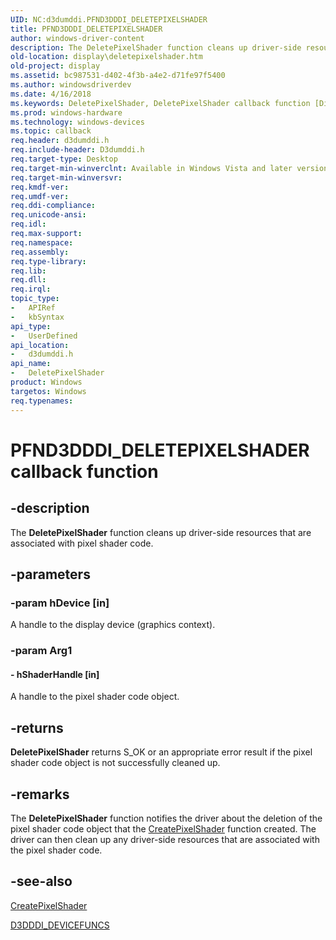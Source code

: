 ```yaml
---
UID: NC:d3dumddi.PFND3DDDI_DELETEPIXELSHADER
title: PFND3DDDI_DELETEPIXELSHADER
author: windows-driver-content
description: The DeletePixelShader function cleans up driver-side resources that are associated with pixel shader code.
old-location: display\deletepixelshader.htm
old-project: display
ms.assetid: bc987531-d402-4f3b-a4e2-d71fe97f5400
ms.author: windowsdriverdev
ms.date: 4/16/2018
ms.keywords: DeletePixelShader, DeletePixelShader callback function [Display Devices], PFND3DDDI_DELETEPIXELSHADER, PFND3DDDI_DELETEPIXELSHADER callback, UserModeDisplayDriver_Functions_2994cbd5-2661-40e3-bdcd-3b2bfc209c24.xml, d3dumddi/DeletePixelShader, display.deletepixelshader
ms.prod: windows-hardware
ms.technology: windows-devices
ms.topic: callback
req.header: d3dumddi.h
req.include-header: D3dumddi.h
req.target-type: Desktop
req.target-min-winverclnt: Available in Windows Vista and later versions of the Windows operating systems.
req.target-min-winversvr: 
req.kmdf-ver: 
req.umdf-ver: 
req.ddi-compliance: 
req.unicode-ansi: 
req.idl: 
req.max-support: 
req.namespace: 
req.assembly: 
req.type-library: 
req.lib: 
req.dll: 
req.irql: 
topic_type:
-	APIRef
-	kbSyntax
api_type:
-	UserDefined
api_location:
-	d3dumddi.h
api_name:
-	DeletePixelShader
product: Windows
targetos: Windows
req.typenames: 
---
```


# PFND3DDDI_DELETEPIXELSHADER callback function


## -description


The <b>DeletePixelShader</b> function cleans up driver-side resources that are associated with pixel shader code.


## -parameters




### -param hDevice [in]

 A handle to the display device (graphics context).


### -param Arg1








#### - hShaderHandle [in]

 A handle to the pixel shader code object.


## -returns



<b>DeletePixelShader</b> returns S_OK or an appropriate error result if the pixel shader code object is not successfully cleaned up.




## -remarks



The <b>DeletePixelShader</b> function notifies the driver about the deletion of the pixel shader code object that the <a href="https://msdn.microsoft.com/b80a1823-6d91-440f-89e4-f7248579cc8f">CreatePixelShader</a> function created. The driver can then clean up any driver-side resources that are associated with the pixel shader code.




## -see-also




<a href="https://msdn.microsoft.com/b80a1823-6d91-440f-89e4-f7248579cc8f">CreatePixelShader</a>



<a href="https://msdn.microsoft.com/library/windows/hardware/ff544519">D3DDDI_DEVICEFUNCS</a>
 

 

